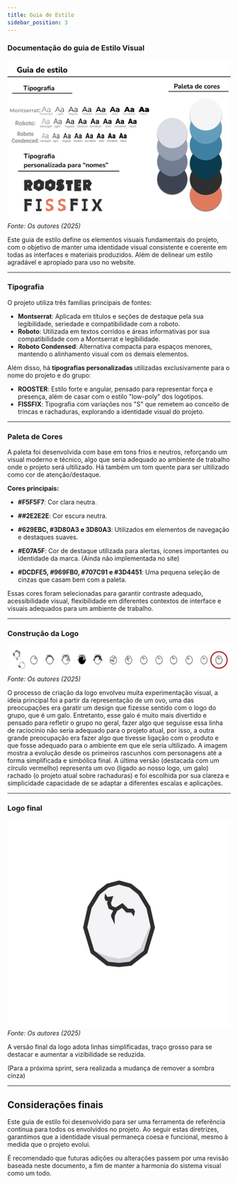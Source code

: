 ```yaml
---
title: Guia de Estilo
sidebar_position: 3
---
```


### Documentação do guia de Estilo Visual

![Guia de Estilo](../../../static/img/design/guia_de_estilos/guiadeestilos.png)  
_Fonte: Os autores (2025)_

Este guia de estilo define os elementos visuais fundamentais do projeto, com o objetivo de manter uma identidade visual consistente e coerente em todas as interfaces e materiais produzidos. Além de delinear um estilo agradável e apropiado para uso no website.

---

### Tipografia

O projeto utiliza três famílias principais de fontes:

- **Montserrat**: Aplicada em títulos e seções de destaque pela sua legibilidade, seriedade e compatibilidade com a roboto.
- **Roboto**: Utilizada em textos corridos e áreas informativas por sua compatibilidade com a Montserrat e legibilidade.
- **Roboto Condensed**: Alternativa compacta para espaços menores, mantendo o alinhamento visual com os demais elementos.

Além disso, há **tipografias personalizadas** utilizadas exclusivamente para o nome do projeto e do grupo:

- **ROOSTER**: Estilo forte e angular, pensado para representar força e presença, além de casar com o estilo "low-poly" dos logotipos.
- **FISSFIX**: Tipografia com variações nos "S" que remetem ao conceito de trincas e rachaduras, explorando a identidade visual do projeto.

---

### Paleta de Cores

A paleta foi desenvolvida com base em tons frios e neutros, reforçando um visual moderno e técnico, algo que seria adequado ao ambiente de trabalho onde o projeto será ultilizado. Há também um tom quente para ser ultilizado como cor  de atenção/destaque.

**Cores principais:**

- **#F5F5F7**: Cor clara neutra.
- **##2E2E2E**: Cor escura neutra.
- **#629EBC, #3D80A3 e 3D80A3**: Utilizados em elementos de navegação e destaques suaves.
- **#E07A5F**: Cor de destaque utilizada para alertas, ícones importantes ou identidade da marca. (Ainda não implementada no site)

- **#DCDFE5, #969FB0, #707C91 e #3D4451**: Uma pequena seleção de cinzas que casam bem com a paleta.

Essas cores foram selecionadas para garantir contraste adequado, acessibilidade visual, flexibilidade em diferentes contextos de interface e visuais adequados para um ambiente de trabalho.

---

### Construção da Logo

![Processo da Logo](../../../static/img/design/logos.png)  
_Fonte: Os autores (2025)_

O processo de criação da logo envolveu muita experimentação visual, a ideia principal foi a partir da representação de um ovo, uma das preocupações era garatir um design que fizesse sentido com o logo do grupo, que é um galo. Entretanto, esse galo é muito mais divertido e pensado para refletir o grupo no geral, fazer algo que seguisse essa linha de raciocinio não seria adequado para o projeto atual, por isso, a outra grande preocupação era fazer algo que tivesse ligação com o produto e que fosse adequado para o ambiente em que ele seria ultilizado.
A imagem mostra a evolução desde os primeiros rascunhos com personagens até a forma simplificada e simbólica final. A última versão (destacada com um círculo vermelho) representa um ovo (ligado ao nosso logo, um galo) rachado (o projeto atual sobre rachaduras) e foi escolhida por sua clareza e simplicidade capacidade de se adaptar a diferentes escalas e aplicações.

---

### Logo final

![Logo final](../../../static/img/design/logo.png)  
_Fonte: Os autores (2025)_

A versão final da logo adota linhas simplificadas, traço grosso para se destacar e aumentar a vizibilidade se reduzida.

(Para a próxima sprint, sera realizada a mudança de remover a sombra cinza)

---

## Considerações finais

Este guia de estilo foi desenvolvido para ser uma ferramenta de referência contínua para todos os envolvidos no projeto. Ao seguir estas diretrizes, garantimos que a identidade visual permaneça coesa e funcional, mesmo à medida que o projeto evolui.

É recomendado que futuras adições ou alterações passem por uma revisão baseada neste documento, a fim de manter a harmonia do sistema visual como um todo.

